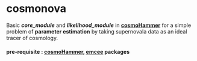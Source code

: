 # cosmonova
Basic ***core_module*** and ***likelihood_module*** in **[cosmoHammer](http://cosmo-docs.phys.ethz.ch/CosmoHammer/user/install.html)** for a simple problem of **parameter estimation** by taking supernovaIa data as an ideal tracer of cosmology.


#### pre-requisite : [cosmoHammer](http://cosmo-docs.phys.ethz.ch/CosmoHammer/user/install.html), [emcee](https://emcee.readthedocs.io/en/latest/) packages
